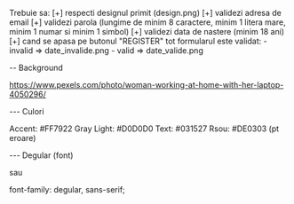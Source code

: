Trebuie sa:
[+] respecti designul primit (design.png)
[+] validezi adresa de email
[+] validezi parola (lungime de minim 8 caractere, minim 1 litera mare, minim 1 numar si minim 1 simbol)
[+] validezi data de nastere (minim 18 ani)
[+] cand se apasa pe butonul "REGISTER" tot formularul este validat:
    - invalid => date_invalide.png
    - valid => date_valide.png

-- Background

https://www.pexels.com/photo/woman-working-at-home-with-her-laptop-4050296/

--- Culori

Accent: #FF7922
Gray Light: #D0D0D0
Text: #031527
Rsou: #DE0303 (pt eroare)

--- Degular (font)

<link rel="stylesheet" href="https://use.typekit.net/vrw5ppj.css">

sau

<style>
  @import url("https://use.typekit.net/vrw5ppj.css");
</style>

font-family: degular, sans-serif;
